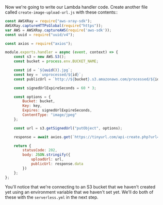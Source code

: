 Now we're going to write our Lambda handler code.
Create another file called `create-image-upload-url.js` with these contents::

```js
const AWSXRay = require("aws-xray-sdk");
AWSXRay.captureHTTPsGlobal(require("https"));
var AWS = AWSXRay.captureAWS(require('aws-sdk'));
const uuid = require("uuid/v4");

const axios = require("axios");

module.exports.handler = async (event, context) => {
    const s3 = new AWS.S3();
    const bucket = process.env.BUCKET_NAME;

    const id = `${uuid()}.jpg`;
    const key = `unprocessed/${id}`;
    const publicUrl = `http://${bucket}.s3.amazonaws.com/processed/${id}`;

    const signedUrlExpireSeconds = 60 * 3;

    const options = {
        Bucket: bucket,
        Key: key,
        Expires: signedUrlExpireSeconds,
        ContentType: "image/jpeg"
    };

    const url = s3.getSignedUrl("putObject", options);

    response = await axios.get(`https://tinyurl.com/api-create.php?url=${publicUrl}`);

    return {
        statusCode: 202,
        body: JSON.stringify({
            uploadUrl: url,
            publicUrl: response.data
        })
    };
};
```

You'll notice that we're connecting to an S3 bucket that we haven't created yet using an environment variable that we haven't set yet. We'll do both of these with the `serverless.yml` in the next step.
